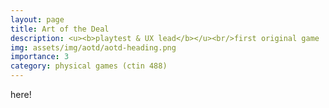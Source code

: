 ```yaml
---
layout: page
title: Art of the Deal
description: <u><b>playtest & UX lead</b></u><br/>first original game
img: assets/img/aotd/aotd-heading.png
importance: 3
category: physical games (ctin 488)
---
```


here!
